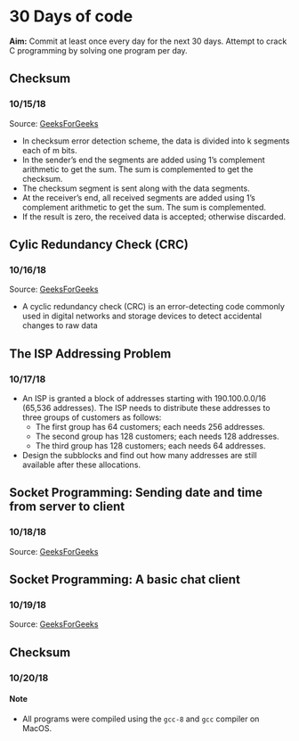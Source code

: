 # 30 Days of code

**Aim:** Commit at least once every day for the next 30 days. Attempt to crack C programming by solving one program per day.

## Checksum
### 10/15/18
Source: [GeeksForGeeks](https://www.geeksforgeeks.org/error-detection-computer-networks/)
* In checksum error detection scheme, the data is divided into k segments each of m bits.
* In the sender’s end the segments are added using 1’s complement arithmetic to get the sum. The sum is complemented to get the checksum.
* The checksum segment is sent along with the data segments.
* At the receiver’s end, all received segments are added using 1’s complement arithmetic to get the sum. The sum is complemented.
* If the result is zero, the received data is accepted; otherwise discarded.

## Cylic Redundancy Check (CRC)
### 10/16/18
Source: [GeeksForGeeks](https://www.geeksforgeeks.org/modulo-2-binary-division/)
* A cyclic redundancy check (CRC) is an error-detecting code commonly used in digital networks and storage devices to detect accidental changes to raw data

## The ISP Addressing Problem
### 10/17/18
* An ISP is granted a block of addresses starting with 190.100.0.0/16 (65,536 addresses). The ISP needs to distribute these addresses to three groups of customers as follows:
    * The first group has 64 customers; each needs 256 addresses.
    * The second group has 128 customers; each needs 128 addresses.
    * The third group has 128 customers; each needs 64 addresses.
* Design the subblocks and find out how many addresses are still available after these allocations.

## Socket Programming: Sending date and time from server to client
### 10/18/18
Source: [GeeksForGeeks](https://www.geeksforgeeks.org/socket-programming-cc/)

## Socket Programming: A basic chat client
### 10/19/18
Source: [GeeksForGeeks](https://www.geeksforgeeks.org/socket-programming-cc/)

## Checksum
### 10/20/18

#### Note
* All programs were compiled using the `gcc-8` and `gcc` compiler on MacOS.